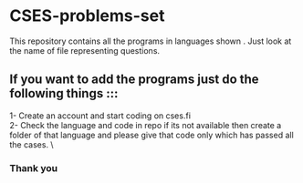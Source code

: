 # CSES-problems-set
This repository contains all the programs in languages shown . Just look at the name of file representing questions.

## If you want to add the programs just do the following things :::                                                                                                    
1- Create an account and start coding on cses.fi \
2- Check the language and code in repo if its not available then create a folder of that language and please give that code only which has passed all the cases. \
### Thank you 

